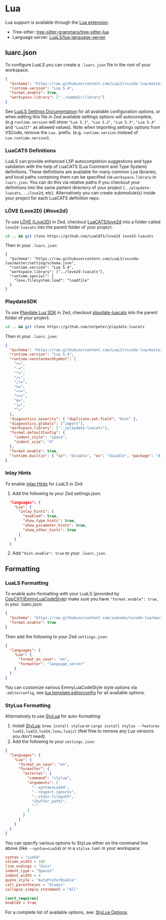 # Lua

Lua support is available through the [Lua extension](https://github.com/zed-extensions/lua).

- Tree-sitter: [tree-sitter-grammars/tree-sitter-lua](https://github.com/tree-sitter-grammars/tree-sitter-lua)
- Language server: [LuaLS/lua-language-server](https://github.com/LuaLS/lua-language-server)

## luarc.json

To configure LuaLS you can create a `.luarc.json` file in the root of your workspace.

```json
{
  "$schema": "https://raw.githubusercontent.com/LuaLS/vscode-lua/master/setting/schema.json",
  "runtime.version": "Lua 5.4",
  "format.enable": true,
  "workspace.library": ["../somedir/library"]
}
```

See [LuaLS Settings Documentation](https://luals.github.io/wiki/settings/) for all available configuration options, or when editing this file in Zed available settings options will autocomplete, (e.g `runtime.version` will show `"Lua 5.1"`, `"Lua 5.2"`, `"Lua 5.3"`, `"Lua 5.4"` and `"LuaJIT"` as allowed values). Note when importing settings options from VSCode, remove the `Lua.` prefix. (e.g. `runtime.version` instead of `Lua.runtime.version`).

### LuaCATS Definitions

LuaLS can provide enhanced LSP autocompletion suggestions and type validation with the help of LuaCATS (Lua Comment and Type System) definitions. These definitions are available for many common Lua libraries, and local paths containing them can be specified via `workspace.library` in `luarc.json`. You can do this via relative paths if you checkout your definitions into the same partent directory of your project (`../playdate-luacats`, `../love2d`, etc). Alternatively you can create submodule(s) inside your project for each LuaCATS definition repo.

### LÖVE (Love2D) {#love2d}

To use [LÖVE (Love2D)](https://love2d.org/) in Zed, checkout [LuaCATS/love2d](https://github.com/LuaCATS/love2d) into a folder called `love2d-luacats` into the parent folder of your project:

```sh
cd .. && git clone https://github.com/LuaCATS/love2d love2d-luacats
```

Then in your `.luarc.json`:

```
{
  "$schema": "https://raw.githubusercontent.com/LuaLS/vscode-lua/master/setting/schema.json",
  "runtime.version": "Lua 5.4",
  "workspace.library": ["../love2d-luacats"],
  "runtime.special": {
    "love.filesystem.load": "loadfile"
  }
}
```

### PlaydateSDK

To use [Playdate Lua SDK](https://play.date/dev/) in Zed, checkout [playdate-luacats](https://github.com/notpeter/playdate-luacats) into the parent folder of your project:

```sh
cd .. && git clone https://github.com/notpeter/playdate-luacats
```

Then in your `.luarc.json`:

```json
{
  "$schema": "https://raw.githubusercontent.com/LuaLS/vscode-lua/master/setting/schema.json",
  "runtime.version": "Lua 5.4",
  "runtime.nonstandardSymbol": [
    "+=",
    "-=",
    "*=",
    "/=",
    "//=",
    "%=",
    "<<=",
    ">>=",
    "&=",
    "|=",
    "^="
  ],
  "diagnostics.severity": { "duplicate-set-field": "Hint" },
  "diagnostics.globals": ["import"],
  "workspace.library": ["../playdate-luacats"],
  "format.defaultConfig": {
    "indent_style": "space",
    "indent_size": "4"
  },
  "format.enable": true,
  "runtime.builtin": { "io": "disable", "os": "disable", "package": "disable" }
}
```

### Inlay Hints

To enable [Inlay Hints](../configuring-languages#inlay-hints) for LuaLS in Zed

1. Add the following to your Zed settings.json:

```json
  "languages": {
    "Lua": {
      "inlay_hints": {
        "enabled": true,
        "show_type_hints": true,
        "show_parameter_hints": true,
        "show_other_hints": true
      }
    }
  }
```

2. Add `"hint.enable": true` to your `.luarc.json`.

## Formatting

### LuaLS Formatting

To enable auto-formatting with your LuaLS (provided by [CppCXY/EmmyLuaCodeStyle](https://github.com/CppCXY/EmmyLuaCodeStyle)) make sure you have `"format.enable": true,` in your .luarc.json:

```json
{
  "$schema": "https://raw.githubusercontent.com/sumneko/vscode-lua/master/setting/schema.json",
  "format.enable": true
}
```

Then add the following to your Zed `settings.json`:

```json
{
  "languages": {
    "Lua": {
      "format_on_save": "on",
      "formatter": "language_server"
    }
  }
}
```

You can customize various EmmyLuaCodeStyle style options via `.editorconfig`, see [lua.template.editorconfig](https://github.com/CppCXY/EmmyLuaCodeStyle/blob/master/lua.template.editorconfig) for all available options.

### StyLua Formatting

Alternatively to use [StyLua](https://github.com/JohnnyMorganz/StyLua) for auto-formatting:

1. Install [StyLua](https://github.com/JohnnyMorganz/StyLua): `brew install stylua` or `cargo install stylua --features lua52,lua53,lua54,luau,luajit` (feel free to remove any Lua versions you don't need).
2. Add the following to your `settings.json`:

```json
{
  "languages": {
    "Lua": {
      "format_on_save": "on",
      "formatter": {
        "external": {
          "command": "stylua",
          "arguments": [
            "--syntax=Lua54",
            "--respect-ignores",
            "--stdin-filepath",
            "{buffer_path}",
            "-"
          ]
        }
      }
    }
  }
}
```

You can specify various options to StyLua either on the command line above (like `--syntax=Lua54`) or in a `stylua.toml` in your workspace:

```toml
syntax = "Lua54"
column_width = 100
line_endings = "Unix"
indent_type = "Spaces"
indent_width = 4
quote_style = "AutoPreferDouble"
call_parentheses = "Always"
collapse_simple_statement = "All"

[sort_requires]
enabled = true
```

For a complete list of available options, see: [StyLua Options](https://github.com/JohnnyMorganz/StyLua?tab=readme-ov-file#options).
